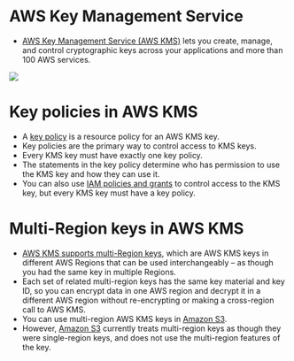 # AWS Key Management Service
- [AWS Key Management Service (AWS KMS)](https://aws.amazon.com/kms/) lets you create, manage, and control cryptographic keys across your applications and more than 100 AWS services. 

![](https://d1.awsstatic.com/Security/aws-kms/Group%2017aws-kms.6dc3dbbbe5b75b46c4f62218d0531e5bed7276ce.png)

# Key policies in AWS KMS
- A [key policy](https://docs.aws.amazon.com/kms/latest/developerguide/key-policies.html) is a resource policy for an AWS KMS key. 
- Key policies are the primary way to control access to KMS keys. 
- Every KMS key must have exactly one key policy. 
- The statements in the key policy determine who has permission to use the KMS key and how they can use it. 
- You can also use [IAM policies and grants](../1_IdentityServices/AWSIAM/Readme.md) to control access to the KMS key, but every KMS key must have a key policy. 

# Multi-Region keys in AWS KMS
- [AWS KMS supports multi-Region keys](https://docs.aws.amazon.com/kms/latest/developerguide/multi-region-keys-overview.html), which are AWS KMS keys in different AWS Regions that can be used interchangeably – as though you had the same key in multiple Regions.
- Each set of related multi-region keys has the same key material and key ID, so you can encrypt data in one AWS region and decrypt it in a different AWS region without re-encrypting or making a cross-region call to AWS KMS.
- You can use multi-region AWS KMS keys in [Amazon S3](../../7_StorageServices/3_ObjectStorageTypes/AmazonS3/Readme.md). 
- However, [Amazon S3](../../7_StorageServices/3_ObjectStorageTypes/AmazonS3/Readme.md) currently treats multi-region keys as though they were single-region keys, and does not use the multi-region features of the key.